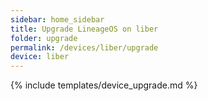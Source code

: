 ```yaml
---
sidebar: home_sidebar
title: Upgrade LineageOS on liber
folder: upgrade
permalink: /devices/liber/upgrade
device: liber
---
```

{% include templates/device_upgrade.md %}
